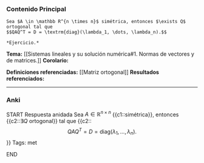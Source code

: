 ### Contenido Principal

```ad-theorem
Sea $A \in \mathbb R^{n \times n}$ simétrica, entonces $\exists Q$ ortogonal tal que
$$QAQ^T = D = \textrm{diag}(\lambda_1, \dots, \lambda_n).$$
```

```ad-proof
*Ejercicio.*
```

**Tema:** [[Sistemas lineales y su solución numérica#1. Normas de vectores y de matrices.]]
**Corolario:**

**Definiciones referenciadas:** [[Matriz ortogonal]]
**Resultados referenciados:**

---
### Anki

START
Respuesta anidada
Sea $A \in \mathbb R^{n \times n}$ {{c1::simétrica}}, entonces {{c2::$\exists Q$ ortogonal}} tal que
{{c2::$$QAQ^T = D = \textrm{diag}(\lambda_1, \dots, \lambda_n).$$}}
Tags: met
<!--ID: 1735044171431-->
END
